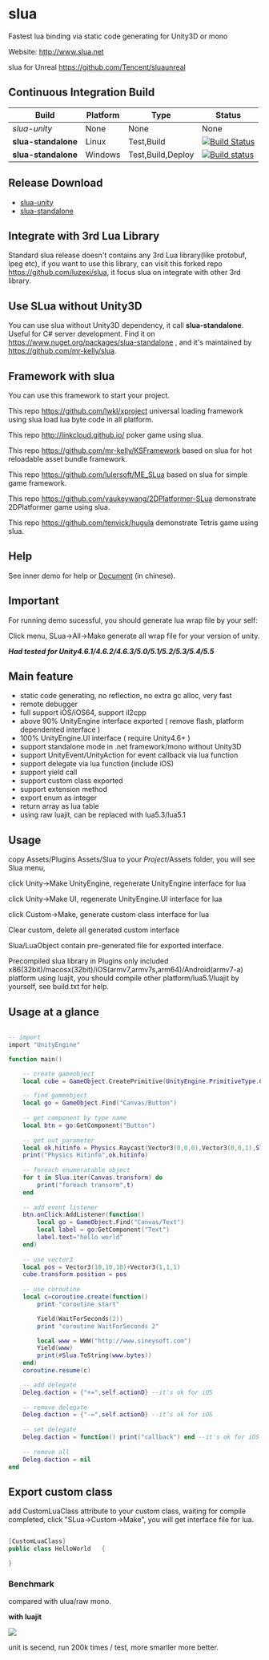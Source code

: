 # slua
Fastest lua binding via static code generating for Unity3D or mono

Website: http://www.slua.net

slua for Unreal https://github.com/Tencent/sluaunreal

## Continuous Integration Build

| Build | Platform | Type    | Status  |
| ---   | ---      | ---     | ---     |
| *slua-unity* | None | None | None |
| **slua-standalone** | Linux   | Test,Build | [![Build Status](https://travis-ci.org/mr-kelly/slua.svg)](https://travis-ci.org/mr-kelly/slua) |
| **slua-standalone** | Windows | Test,Build,Deploy | [![Build status](https://ci.appveyor.com/api/projects/status/vokwhnu95lx5e8g3?svg=true)](https://ci.appveyor.com/project/mr-kelly/slua) |

## Release Download

- [slua-unity](https://github.com/pangweiwei/slua/releases/latest)
- [slua-standalone](https://www.nuget.org/packages/slua-standalone)

## Integrate with 3rd Lua Library

Standard slua release doesn't contains any 3rd Lua library(like protobuf, lpeg etc), if you want to use this library, can visit this forked repo https://github.com/luzexi/slua, it focus slua on integrate with other 3rd library.

## Use SLua without Unity3D

You can use slua without Unity3D dependency, it call **slua-standalone**. Useful for C# server development. Find it on https://www.nuget.org/packages/slua-standalone , and it's maintained by https://github.com/mr-kelly/slua.


## Framework with slua

You can use this framework to start your project.

This repo https://github.com/lwkl/xproject universal loading framework using slua load lua byte code in all platform.

This repo http://linkcloud.github.io/ poker game using slua.

This repo https://github.com/mr-kelly/KSFramework based on slua for hot reloadable asset bundle framework.

This repo https://github.com/lulersoft/ME_SLua based on slua for simple game framework.

This repo https://github.com/yaukeywang/2DPlatformer-SLua demonstrate 2DPlatformer game using slua.

This repo https://github.com/tenvick/hugula demonstrate Tetris game using slua.

## Help

See inner demo for help or [Document](https://github.com/pangweiwei/slua/wiki) (in chinese).

## Important

For running demo sucessful, you should generate lua wrap file by your self:

Click menu, SLua->All->Make  generate all wrap file for your version of unity.

***Had tested for Unity4.6.1/4.6.2/4.6.3/5.0/5.1/5.2/5.3/5.4/5.5***

## Main feature

- static code generating, no reflection, no extra gc alloc, very fast
- remote debugger
- full support iOS/iOS64, support il2cpp
- above 90% UnityEngine interface exported ( remove flash, platform dependented interface )
- 100% UnityEngine.UI interface ( require Unity4.6+ )
- support standalone mode in .net framework/mono without Unity3D
- support UnityEvent/UnityAction for event callback via lua function
- support delegate via lua function (include iOS)
- support yield call
- support custom class exported
- support extension method
- export enum as integer
- return array as lua table
- using raw luajit, can be replaced with lua5.3/lua5.1

## Usage

copy Assets/Plugins Assets/Slua to your $Project$/Assets folder, you will see Slua menu, 

click Unity->Make UnityEngine, regenerate UnityEngine interface for lua

click Unity->Make UI, regenerate UnityEngine.UI interface for lua

click Custom->Make, generate custom class interface for lua

Clear custom, delete all generated custom interface

Slua/LuaObject contain pre-generated file for exported interface.

Precompiled slua library in Plugins only included x86(32bit)/macosx(32bit)/iOS(armv7,armv7s,arm64)/Android(armv7-a) platform using luajit, you should compile other platform/lua5.1/luajit by yourself, see build.txt for help.


## Usage at a glance

~~~~~~~~~~lua

-- import
import "UnityEngine"

function main()

	-- create gameobject
	local cube = GameObject.CreatePrimitive(UnityEngine.PrimitiveType.Cube)

	-- find gameobject
	local go = GameObject.Find("Canvas/Button")
	
	-- get component by type name
	local btn = go:GetComponent("Button")
	
	-- get out parameter
	local ok,hitinfo = Physics.Raycast(Vector3(0,0,0),Vector3(0,0,1),Slua.out)
	print("Physics Hitinfo",ok,hitinfo)
	
	-- foreach enumeratable object
	for t in Slua.iter(Canvas.transform) do
		print("foreach transorm",t)
	end
	
	-- add event listener
	btn.onClick:AddListener(function()
		local go = GameObject.Find("Canvas/Text")
		local label = go:GetComponent("Text")
		label.text="hello world"
	end)
	
	-- use vector3
	local pos = Vector3(10,10,10)+Vector3(1,1,1)
	cube.transform.position = pos
	
	-- use coroutine
	local c=coroutine.create(function()
		print "coroutine start"

		Yield(WaitForSeconds(2))
		print "coroutine WaitForSeconds 2"

		local www = WWW("http://www.sineysoft.com")
		Yield(www)
		print(#Slua.ToString(www.bytes))
	end)
	coroutine.resume(c)

	-- add delegate
	Deleg.daction = {"+=",self.actionD} --it's ok for iOS
	
	-- remove delegate
	Deleg.daction = {"-=",self.actionD} --it's ok for iOS
	
	-- set delegate
	Deleg.daction = function() print("callback") end --it's ok for iOS
	
	-- remove all
	Deleg.daction = nil
end

~~~~~~~~~~


## Export custom class

add CustomLuaClass attribute to your custom class, waiting for compile completed, click "SLua->Custom->Make", you will get interface file for lua.

~~~~~~~~~~c#

[CustomLuaClass]
public class HelloWorld   {

}

~~~~~~~~~~


### Benchmark

compared with ulua/raw mono.

**with luajit**


![](benchmark.png)


unit is secend, run 200k times / test, more smarller more better.

